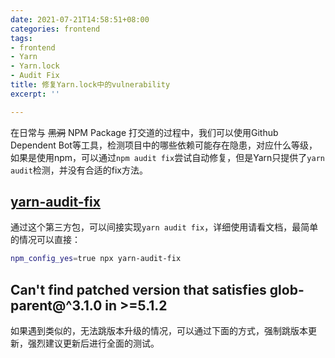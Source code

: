```yaml
---
date: 2021-07-21T14:58:51+08:00
categories: frontend
tags:
- frontend
- Yarn
- Yarn.lock
- Audit Fix
title: 修复Yarn.lock中的vulnerability
excerpt: ''

---
```

在日常与 ~~黑洞~~ NPM Package 打交道的过程中，我们可以使用Github Dependent Bot等工具，检测项目中的哪些依赖可能存在隐患，对应什么等级，如果是使用npm，可以通过`npm audit fix`尝试自动修复，但是Yarn只提供了`yarn audit`检测，并没有合适的fix方法。

## [yarn-audit-fix](https://www.npmjs.com/package/yarn-audit-fix)

通过这个第三方包，可以间接实现`yarn audit fix`，详细使用请看文档，最简单的情况可以直接：

```bash
npm_config_yes=true npx yarn-audit-fix
```

## Can't find patched version that satisfies glob-parent@^3.1.0 in >=5.1.2

如果遇到类似的，无法跳版本升级的情况，可以通过下面的方式，强制跳版本更新，强烈建议更新后进行全面的测试。

```bash

```